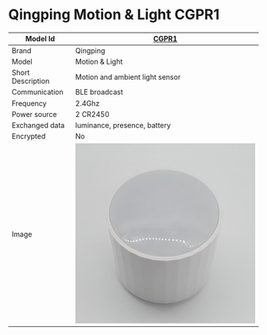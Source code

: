# Qingping Motion & Light CGPR1

|Model Id|[CGPR1](https://github.com/theengs/decoder/blob/development/src/devices/CGPR1_json.h)|
|-|-|
|Brand|Qingping|
|Model|Motion & Light|
|Short Description|Motion and ambient light sensor|
|Communication|BLE broadcast|
|Frequency|2.4Ghz|
|Power source|2 CR2450|
|Exchanged data|luminance, presence, battery|
|Encrypted|No|
|Image|![CGPR1](./../img/CGPR1.png)|